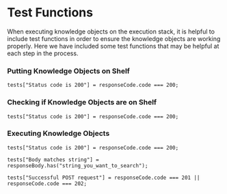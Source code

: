 # Test Functions

When executing knowledge objects on the execution stack, it is helpful to include test functions in order to ensure the knowledge objects are working properly. Here we have included some test functions that may be helpful at each step in the process.


### Putting Knowledge Objects on Shelf
```
tests["Status code is 200"] = responseCode.code === 200;
```

### Checking if Knowledge Objects are on Shelf
```
tests["Status code is 200"] = responseCode.code === 200;
```

### Executing Knowledge Objects
```
tests["Status code is 200"] = responseCode.code === 200;

tests["Body matches string"] = responseBody.has("string_you_want_to_search");

tests["Successful POST request"] = responseCode.code === 201 || responseCode.code === 202;
```
